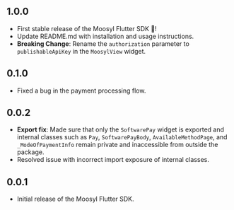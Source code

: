 ## 1.0.0

- First stable release of the Moosyl Flutter SDK 🎉!
- Update README.md with installation and usage instructions.
- **Breaking Change**: Rename the `authorization` parameter to `publishableApiKey` in the `MoosylView` widget.

## 0.1.0

- Fixed a bug in the payment processing flow.

## 0.0.2

- **Export fix**: Made sure that only the `SoftwarePay` widget is exported and internal classes such as `Pay`, `SoftwarePayBody`, `AvailableMethodPage`, and `_ModeOfPaymentInfo` remain private and inaccessible from outside the package.
- Resolved issue with incorrect import exposure of internal classes.

## 0.0.1

- Initial release of the Moosyl Flutter SDK.
